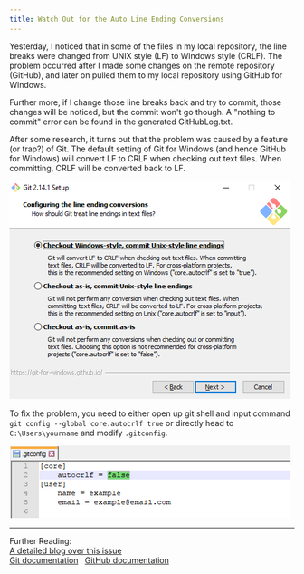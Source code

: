 ```yaml
---
title: Watch Out for the Auto Line Ending Conversions
---
```


Yesterday, I noticed that in some of the files in my local repository, the line breaks were changed from UNIX style (LF) to Windows style (CRLF). The problem occurred after I made some changes on the remote repository (GitHub), and later on pulled them to my local repository using GitHub for Windows.

Further more, if I change those line breaks back and try to commit, those changes will be noticed, but the commit won't go though. A "nothing to commit" error can be found in the generated GitHubLog.txt.

After some research, it turns out that the problem was caused by a feature (or trap?) of Git. The default setting of Git for Windows (and hence GitHub for Windows) will convert LF to CRLF when checking out text files. When committing, CRLF will be converted back to LF.

![](/images/Git%20Setup.png)

To fix the problem, you need to either open up git shell and input command `git config --global core.autocrlf true` or directly head to `C:\Users\yourname` and modify `.gitconfig`.

![](/images/gitconfig.png)

---

Further Reading:  
[A detailed blog over this issue](https://github.com/cssmagic/blog/issues/22)  
[Git documentation](https://git-scm.com/book/en/v2/Customizing-Git-Git-Configuration#__code_core_autocrlf_code)  
[GitHub documentation](https://help.github.com/articles/dealing-with-line-endings/)
